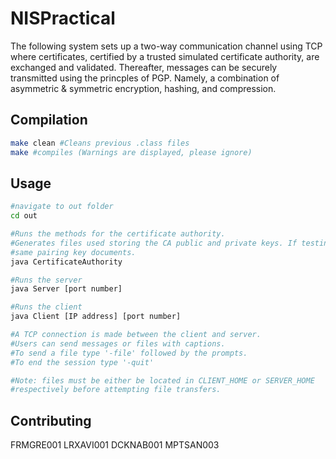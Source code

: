 # NISPractical

The following system sets up a two-way communication channel using TCP where certificates, certified by a trusted simulated certificate authority, are exchanged and validated. Thereafter, messages can be securely transmitted using the princples of PGP. Namely, a combination of asymmetric & symmetric encryption, hashing, and compression.

## Compilation

```bash
make clean #Cleans previous .class files
make #compiles (Warnings are displayed, please ignore)
```

## Usage

```bash
#navigate to out folder
cd out

#Runs the methods for the certificate authority.
#Generates files used storing the CA public and private keys. If testing on two separate machine, only run this command once and ensure both participants have the 
#same pairing key documents. 
java CertificateAuthority 

#Runs the server  
java Server [port number]

#Runs the client
java Client [IP address] [port number]

#A TCP connection is made between the client and server. 
#Users can send messages or files with captions. 
#To send a file type '-file' followed by the prompts.
#To end the session type '-quit' 

#Note: files must be either be located in CLIENT_HOME or SERVER_HOME 
#respectively before attempting file transfers. 
```

## Contributing
FRMGRE001
LRXAVI001
DCKNAB001
MPTSAN003
